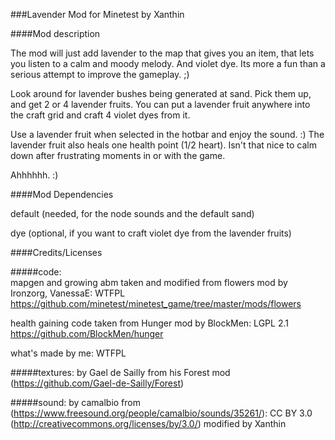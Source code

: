 ###Lavender Mod for Minetest by Xanthin

####Mod description

The mod will just add lavender to the map that gives you an item, that lets you listen to a
calm and moody melody. And violet dye. Its more a fun than a serious attempt to improve the gameplay. ;)

Look around for lavender bushes being generated at sand.
Pick them up, and get 2 or 4 lavender fruits.
You can put a lavender fruit anywhere into the craft grid and craft 4 violet dyes from it.

Use a lavender fruit when selected in the hotbar and enjoy the sound. :)
The lavender fruit also heals one health point (1/2 heart).
Isn't that nice to calm down after frustrating moments in or with the game. 

Ahhhhhh. :)

####Mod Dependencies

default (needed, for the node sounds and the default sand)

dye     (optional, if you want to craft violet dye from the lavender fruits)

####Credits/Licenses

#####code: 	
mapgen and growing abm taken and modified from flowers mod by Ironzorg, VanessaE: WTFPL
https://github.com/minetest/minetest_game/tree/master/mods/flowers

health gaining code taken from Hunger mod by BlockMen: LGPL 2.1
https://github.com/BlockMen/hunger

what's made by me: WTFPL

#####textures:
by Gael de Sailly from his Forest mod (https://github.com/Gael-de-Sailly/Forest)

#####sound:
by camalbio from (https://www.freesound.org/people/camalbio/sounds/35261/):
CC BY 3.0 (http://creativecommons.org/licenses/by/3.0/)
modified by Xanthin
